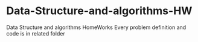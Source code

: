 # Data-Structure-and-algorithms-HW
Data Structure and algorithms HomeWorks
Every problem definition and code is in related folder
